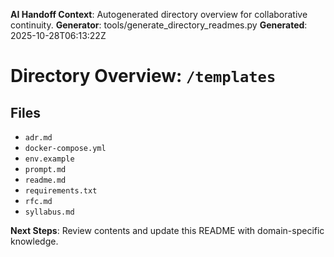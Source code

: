 <!-- AI-Handoff:START -->
**AI Handoff Context**: Autogenerated directory overview for collaborative continuity.
**Generator**: tools/generate_directory_readmes.py
**Generated**: 2025-10-28T06:13:22Z
<!-- AI-Handoff:END -->

# Directory Overview: `/templates`

## Files
- `adr.md`
- `docker-compose.yml`
- `env.example`
- `prompt.md`
- `readme.md`
- `requirements.txt`
- `rfc.md`
- `syllabus.md`

<!-- AI-Handoff:FOOTER-START -->
**Next Steps**: Review contents and update this README with domain-specific knowledge.
<!-- AI-Handoff:FOOTER-END -->
